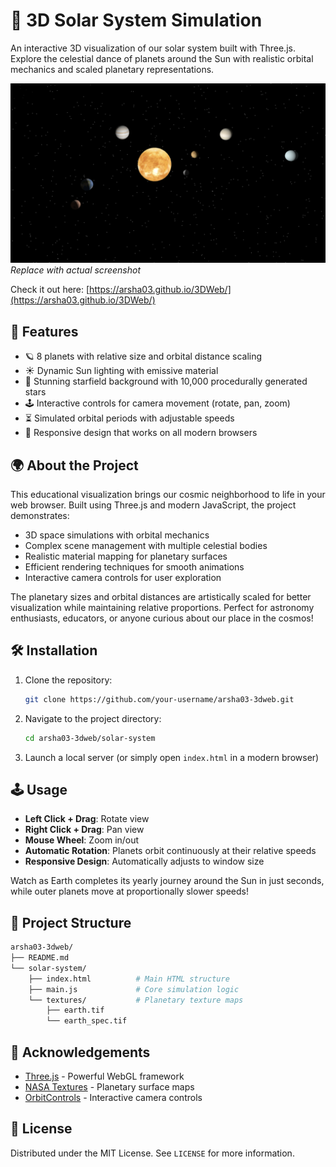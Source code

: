# 🌌 3D Solar System Simulation

An interactive 3D visualization of our solar system built with Three.js. Explore the celestial dance of planets around the Sun with realistic orbital mechanics and scaled planetary representations.

![Solar System Preview](docs/Capture-2025-02-10-124401.png) 
*Replace with actual screenshot*

Check it out here: [https://arsha03.github.io/3DWeb/](https://arsha03.github.io/3DWeb/)

## 🚀 Features

- 🪐 8 planets with relative size and orbital distance scaling
- ☀️ Dynamic Sun lighting with emissive material
- 🌟 Stunning starfield background with 10,000 procedurally generated stars
- 🕹️ Interactive controls for camera movement (rotate, pan, zoom)
- ⏳ Simulated orbital periods with adjustable speeds
- 📱 Responsive design that works on all modern browsers

## 🌍 About the Project

This educational visualization brings our cosmic neighborhood to life in your web browser. Built using Three.js and modern JavaScript, the project demonstrates:

- 3D space simulations with orbital mechanics
- Complex scene management with multiple celestial bodies
- Realistic material mapping for planetary surfaces
- Efficient rendering techniques for smooth animations
- Interactive camera controls for user exploration

The planetary sizes and orbital distances are artistically scaled for better visualization while maintaining relative proportions. Perfect for astronomy enthusiasts, educators, or anyone curious about our place in the cosmos!

## 🛠️ Installation

1. Clone the repository:
   ```bash
   git clone https://github.com/your-username/arsha03-3dweb.git
   ```
2. Navigate to the project directory:
   ```bash
   cd arsha03-3dweb/solar-system
   ```
3. Launch a local server (or simply open `index.html` in a modern browser)

## 🕹️ Usage

- **Left Click + Drag**: Rotate view
- **Right Click + Drag**: Pan view
- **Mouse Wheel**: Zoom in/out
- **Automatic Rotation**: Planets orbit continuously at their relative speeds
- **Responsive Design**: Automatically adjusts to window size

Watch as Earth completes its yearly journey around the Sun in just seconds, while outer planets move at proportionally slower speeds!

## 📂 Project Structure

```bash
arsha03-3dweb/
├── README.md
└── solar-system/
    ├── index.html          # Main HTML structure
    ├── main.js             # Core simulation logic
    └── textures/           # Planetary texture maps
        ├── earth.tif
        └── earth_spec.tif
```

## 🌟 Acknowledgements

- [Three.js](https://threejs.org/) - Powerful WebGL framework
- [NASA Textures](https://solarsystem.nasa.gov/resources) - Planetary surface maps
- [OrbitControls](https://threejs.org/docs/#examples/en/controls/OrbitControls) - Interactive camera controls

## 📜 License

Distributed under the MIT License. See `LICENSE` for more information.
